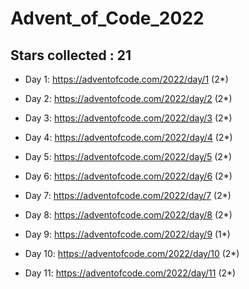 # Advent_of_Code_2022
## Stars collected : 21
* Day 1: https://adventofcode.com/2022/day/1 (2*)

* Day 2: https://adventofcode.com/2022/day/2 (2*)

* Day 3: https://adventofcode.com/2022/day/3 (2*)

* Day 4: https://adventofcode.com/2022/day/4 (2*)

* Day 5: https://adventofcode.com/2022/day/5 (2*)

* Day 6: https://adventofcode.com/2022/day/6 (2*)

* Day 7: https://adventofcode.com/2022/day/7 (2*)

* Day 8: https://adventofcode.com/2022/day/8 (2*)

* Day 9: https://adventofcode.com/2022/day/9 (1*)

* Day 10: https://adventofcode.com/2022/day/10 (2*)

* Day 11: https://adventofcode.com/2022/day/11 (2*)
